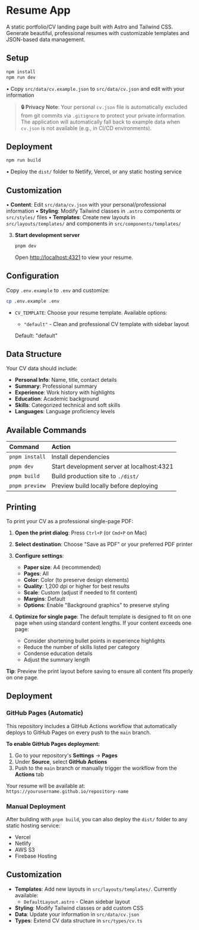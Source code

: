 # Resume App

A static portfolio/CV landing page built with Astro and Tailwind CSS. Generate beautiful, professional resumes with customizable templates and JSON-based data management.

## Setup

```bash
npm install
npm run dev
```

• Copy `src/data/cv.example.json` to `src/data/cv.json` and edit with your information

> **🔒 Privacy Note**: Your personal `cv.json` file is automatically excluded from git commits via `.gitignore` to protect your private information. The application will automatically fall back to example data when `cv.json` is not available (e.g., in CI/CD environments).

## Deployment

```bash
npm run build
```

• Deploy the `dist/` folder to Netlify, Vercel, or any static hosting service

## Customization

• **Content**: Edit `src/data/cv.json` with your personal/professional information
• **Styling**: Modify Tailwind classes in `.astro` components or `src/styles/` files
• **Templates**: Create new layouts in `src/layouts/templates/` and components in `src/components/templates/`

3. **Start development server**
   ```bash
   pnpm dev
   ```
   Open [http://localhost:4321](http://localhost:4321) to view your resume.

## Configuration

Copy `.env.example` to `.env` and customize:

```bash
cp .env.example .env
```

- `CV_TEMPLATE`: Choose your resume template. Available options:

  - `"default"` - Clean and professional CV template with sidebar layout

  Default: "default"

## Data Structure

Your CV data should include:

- **Personal Info**: Name, title, contact details
- **Summary**: Professional summary
- **Experience**: Work history with highlights
- **Education**: Academic background
- **Skills**: Categorized technical and soft skills
- **Languages**: Language proficiency levels

## Available Commands

| Command        | Action                                     |
| :------------- | :----------------------------------------- |
| `pnpm install` | Install dependencies                       |
| `pnpm dev`     | Start development server at localhost:4321 |
| `pnpm build`   | Build production site to `./dist/`         |
| `pnpm preview` | Preview build locally before deploying     |

## Printing

To print your CV as a professional single-page PDF:

1. **Open the print dialog**: Press `Ctrl+P` (or `Cmd+P` on Mac)
2. **Select destination**: Choose "Save as PDF" or your preferred PDF printer
3. **Configure settings**:

   - **Paper size**: A4 (recommended)
   - **Pages**: All
   - **Color**: Color (to preserve design elements)
   - **Quality**: 1,200 dpi or higher for best results
   - **Scale**: Custom (adjust if needed to fit content)
   - **Margins**: Default
   - **Options**: Enable "Background graphics" to preserve styling

4. **Optimize for single page**: The default template is designed to fit on one page when using standard content lengths. If your content exceeds one page:
   - Consider shortening bullet points in experience highlights
   - Reduce the number of skills listed per category
   - Condense education details
   - Adjust the summary length

**Tip**: Preview the print layout before saving to ensure all content fits properly on one page.

## Deployment

### GitHub Pages (Automatic)

This repository includes a GitHub Actions workflow that automatically deploys to GitHub Pages on every push to the `main` branch.

**To enable GitHub Pages deployment:**

1. Go to your repository's **Settings** → **Pages**
2. Under **Source**, select **GitHub Actions**
3. Push to the `main` branch or manually trigger the workflow from the **Actions** tab

Your resume will be available at: `https://yourusername.github.io/repository-name`

### Manual Deployment

After building with `pnpm build`, you can also deploy the `dist/` folder to any static hosting service:

- Vercel
- Netlify
- AWS S3
- Firebase Hosting

## Customization

- **Templates**: Add new layouts in `src/layouts/templates/`. Currently available:
  - `DefaultLayout.astro` - Clean sidebar layout
- **Styling**: Modify Tailwind classes or add custom CSS
- **Data**: Update your information in `src/data/cv.json`
- **Types**: Extend CV data structure in `src/types/cv.ts`
